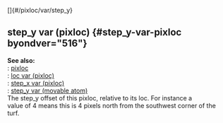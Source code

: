 []{#/pixloc/var/step_y}    
## step_y var (pixloc) {#step_y-var-pixloc byondver="516"}    
**See also:**    
:   [pixloc](/ref/pixloc.md)    
:   [loc var (pixloc)](/ref/pixloc/var/loc.md)    
:   [step_x var (pixloc)](/ref/pixloc/var/step_x.md)    
:   [step_y var (movable atom)](/ref/atom/movable/var/step_y.md)    
The step_y offset of this pixloc, relative to its loc. For instance a    
value of 4 means this is 4 pixels north from the southwest corner of the    
turf.  